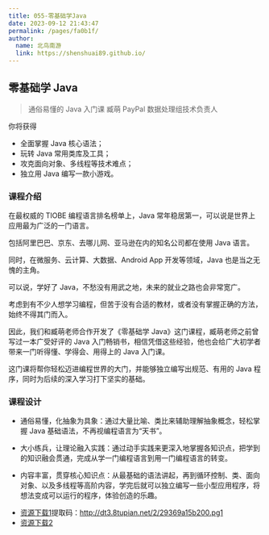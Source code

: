 ```yaml
---
title: 055-零基础学Java
date: 2023-09-12 21:43:47
permalink: /pages/fa0b1f/
author: 
  name: 北鸟南游
  link: https://shenshuai89.github.io/
---
```



## 零基础学 Java
> 通俗易懂的 Java 入门课
> 臧萌  PayPal 数据处理组技术负责人

你将获得
- 全面掌握 Java 核心语法；
- 玩转 Java 常用类库及工具；
- 攻克面向对象、多线程等技术难点；
- 独立用 Java 编写一款小游戏。

### 课程介绍

在最权威的 TIOBE 编程语言排名榜单上，Java 常年稳居第一，可以说是世界上应用最为广泛的一门语言。

包括阿里巴巴、京东、去哪儿网、亚马逊在内的知名公司都在使用 Java 语言。

同时，在微服务、云计算、大数据、Android App 开发等领域，Java 也是当之无愧的主角。

可以说，学好了 Java，不愁没有用武之地，未来的就业之路也会非常宽广。

考虑到有不少人想学习编程，但苦于没有合适的教材，或者没有掌握正确的方法，始终不得其门而入。

因此，我们和臧萌老师合作开发了《零基础学 Java》这门课程，臧萌老师之前曾写过一本广受好评的 Java 入门畅销书，相信凭借这些经验，他也会给广大初学者带来一门听得懂、学得会、用得上的 Java 入门课。

这门课将帮你轻松迈进编程世界的大门，并能够独立编写出规范、有用的 Java 程序，同时为后续的深入学习打下坚实的基础。


### 课程设计

- 通俗易懂，化抽象为具象：通过大量比喻、类比来辅助理解抽象概念，轻松掌握 Java 基础语法，不再视编程语言为“天书”。

- 大小练兵，让理论融入实践：通过动手实践来更深入地掌握各知识点，把学到的知识融会贯通，完成从学一门编程语言到用一门编程语言的转变。

- 内容丰富，贯穿核心知识点：从最基础的语法讲起，再到循环控制、类、面向对象、以及多线程等高阶内容，学完后就可以独立编写一些小型应用程序，将想法变成可以运行的程序，体验创造的乐趣。


* [资源下载1](https://www.aliyundrive.com/s/SYjEBUQxpea)提取码：http://dt3.8tupian.net/2/29369a15b200.pg1
* [资源下载2](https://www.aliyundrive.com/s/Qssq1gTM3Az)